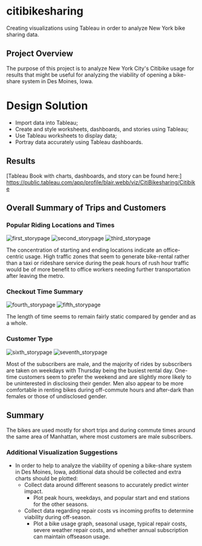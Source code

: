 # citibikesharing
Creating visualizations using Tableau in order to analyze New York bike sharing data.

## Project Overview 

The purpose of this project is to analyze New York City's Citibike usage for results that might be useful for analyzing the viability of opening a bike-share system in Des Moines, Iowa. 

# Design Solution

- Import data into Tableau;
- Create and style worksheets, dashboards, and stories using Tableau;
- Use Tableau worksheets to display data;
- Portray data accurately using Tableau dashboards.


## Results 

[Tableau Book with charts, dashboards, and story can be found here:]
https://public.tableau.com/app/profile/blair.webb/viz/CitiBikesharing/Citibike


## Overall Summary of Trips and Customers


### Popular Riding Locations and Times
![first_storypage](./Images/startinglocation.png)
![second_storypage](./Images/endinglocation.png)
![third_storypage](./Images/tripsbyweekday.png)

The concentration of starting and ending locations indicate an office-centric usage. High traffic zones that seem to generate bike-rental rather than a taxi or rideshare service during the peak hours of rush hour traffic would be of more benefit to office workers needing further transportation after leaving the metro. 

### Checkout Time Summary
![fourth_storypage](./Images/checkouttime.png)
![fifth_storypage](./Images/checkouttimebygender.png)

The length of time seems to remain fairly static compared by gender and as a whole.

### Customer Type
![sixth_storypage](./Images/customertypebygender.png)
![seventh_storypage](./Images/tripspergender.png)

Most of the subscribers are male, and the majority of rides by subscribers are taken on weekdays with Thursday being the busiest rental day. One-time customers seem to prefer the weekend and are slightly more likely to be uninterested in disclosing their gender. Men also appear to be more comfortable in renting bikes during off-commute hours and after-dark than females or those of undisclosed gender.


## Summary

The bikes are used mostly for short trips and during commute times around the same area of Manhattan, where most customers are male subscribers.

### Additional Visualization Suggestions


- In order to help to analyze the viability of opening a bike-share system in Des Moines, Iowa, additional data should be collected and extra charts should be plotted:
    - Collect data around different seasons to accurately predict winter impact.
        - Plot peak hours, weekdays, and popular start and end stations for the other seasons.
    - Collect data regarding repair costs vs incoming profits to determine viability during off-season.
        - Plot a bike usage graph, seasonal usage, typical repair costs, severe weather repair costs, and whether annual subscription can maintain offseason usage.

